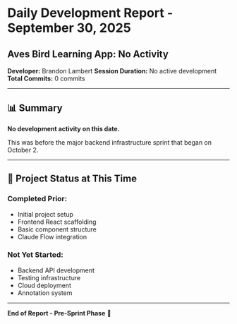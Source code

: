 # Daily Development Report - September 30, 2025
## Aves Bird Learning App: No Activity

**Developer:** Brandon Lambert
**Session Duration:** No active development
**Total Commits:** 0 commits

---

## 📊 Summary

**No development activity on this date.**

This was before the major backend infrastructure sprint that began on October 2.

---

## 🎯 Project Status at This Time

### **Completed Prior:**
- Initial project setup
- Frontend React scaffolding
- Basic component structure
- Claude Flow integration

### **Not Yet Started:**
- Backend API development
- Testing infrastructure
- Cloud deployment
- Annotation system

---

**End of Report - Pre-Sprint Phase** 🌙
